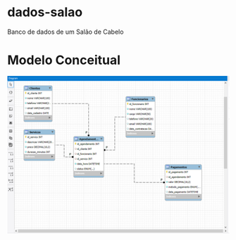 # dados-salao
Banco de dados de um Salão de Cabelo
 # Modelo Conceitual

<div align="center">
<img src="modelosalao.png">
</div>


